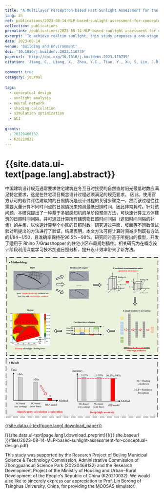 ```yaml
---
title: "A Multilayer Perceptron-based Fast Sunlight Assessment for the Conceptual Design of Residential Neighborhoods under Chinese Policy"
lang: zh
ref: publications/2023-08-14-MLP-based-sunlight-assessment-for-conceptual-design
collection: publications
permalink: /publications/2023-08-14-MLP-based-sunlight-assessment-for-conceptual-design
excerpt: 'To achieve realtim sunlight, this study proposes a one-stage sunlight prediction approach based on multilayer perceptron, which reduces the computation time to 1/84~1/50 with 96+% accuracy'
date: 2023-08-14
venue: 'Building and Environment'
doi: '10.1016/j.buildenv.2023.110739'
paperurl: 'http://doi.org/10.1016/j.buildenv.2023.110739'
citation: 'Jiang, C., Liang, X., Zhou, Y.C., Tian, Y., Xu, S, Lin, J.R.*, Ma, Z., Yang S., Zhou, H. (2023). A Multilayer Perceptron-based Fast Sunlight Assessment for the Conceptual Design of Residential Neighborhoods under Chinese Policy. <i>Building and Environment</i>, 244, 110739. doi: 10.1016/j.buildenv.2023.110739'

comment: true
category: journal

tags: 
  - conceptual design
  - sunlight analysis
  - neural network
  - shading calculation
  - simulation optimization
  - SCI

grants:
  - 20220468132
  - K20210032
---
```



{{site.data.ui-text[page.lang].abstract}}
====

中国建筑设计规范通常要求住宅建筑在冬至日时接受的自然直射阳光最低时数应满足特定要求，这是在住宅项目概念设计过程必须满足的规范要求。 因此，使用官方认可的软件评估建筑物的日照情况是设计过程的关键步骤之一，然而该过程往往需要大量计算不同时间点的日照情况来预测最低日照时间，因此非常耗时。针对该问题，本研究提出了一种基于多层感知机的单阶段预测方法，可快速计算立方体建筑的日照时间间隔。并可通过计算所有建筑物日照时间间隔（遮阳时间间隔的补集）的并集，以快速计算整个小区的日照时数。研究通过平面、坡面等不同数值试验对所提出的方法进行了验证，结果表明，本文方法可将计算时间减少到既有方法的1/84∼1/50，且准确率保持在96.5%∼98%。研究同时基于所提出的模型，开发了适用于 Rhino 7/Grasshopper 的住宅小区布局规划插件。相关研究为在概念设计阶段利用深度学习技术加速日照分析，提升设计效率带来了新方法。

![graphical abstract](/images/2023-08-14-MLP-based-sunlight-assessment-for-conceptual-design-ga.jpg)

[{{site.data.ui-text[page.lang].download_paper}}]({{page.paperurl}})

[{{site.data.ui-text[page.lang].download_preprint}}]({{ site.baseurl }}/files/2023-08-14-MLP-based-sunlight-assessment-for-conceptual-design.pdf)

This study was supported by the Research Project of Beijing Municipal Science & Technology Commission, Administrative Commission of Zhongguancun Science Park (20220468132) and the Research Development Project of the Ministry of Housing and Urban‒Rural Development of the People's Republic of China (K20210032). We would also like to sincerely express our appreciation to Prof. Lin Borong of Tsinghua University, China, for providing the MOOSAS simulator.